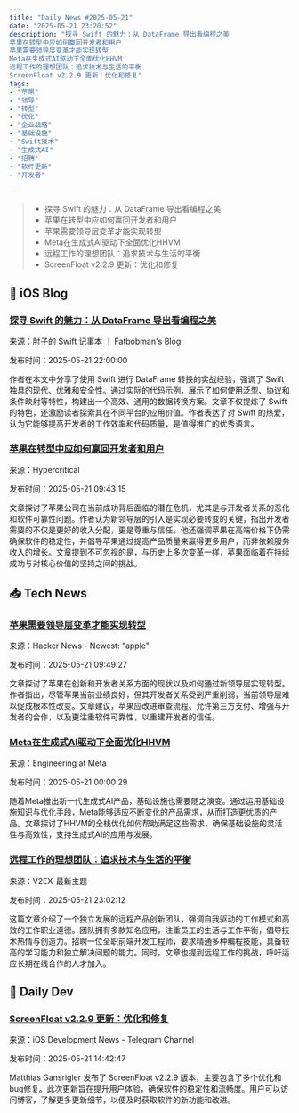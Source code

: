 ```yaml
---
title: "Daily News #2025-05-21"
date: "2025-05-21 23:20:52"
description: "探寻 Swift 的魅力：从 DataFrame 导出看编程之美
苹果在转型中应如何赢回开发者和用户
苹果需要领导层变革才能实现转型
Meta在生成式AI驱动下全面优化HHVM
远程工作的理想团队：追求技术与生活的平衡
ScreenFloat v2.2.9 更新：优化和修复"
tags: 
- "苹果"
- "领导"
- "转型"
- "优化"
- "企业战略"
- "基础设施"
- "Swift技术"
- "生成式AI"
- "招聘"
- "软件更新"
- "开发者"

---
```


> - 探寻 Swift 的魅力：从 DataFrame 导出看编程之美
> - 苹果在转型中应如何赢回开发者和用户
> - 苹果需要领导层变革才能实现转型
> - Meta在生成式AI驱动下全面优化HHVM
> - 远程工作的理想团队：追求技术与生活的平衡
> - ScreenFloat v2.2.9 更新：优化和修复

## 🍎 iOS Blog

### [探寻 Swift 的魅力：从 DataFrame 导出看编程之美](https://fatbobman.com/zh/posts/experience-the-charm-of-swift-one-click-export-dataframe/)

来源：肘子的 Swift 记事本 ｜ Fatbobman's Blog

发布时间：2025-05-21 22:00:00

作者在本文中分享了使用 Swift 进行 DataFrame 转换的实战经验，强调了 Swift 独具的现代、优雅和安全性。通过实际的代码示例，展示了如何使用泛型、协议和条件映射等特性，构建出一个高效、通用的数据转换方案。文章不仅提炼了 Swift 的特色，还激励读者探索其在不同平台的应用价值。作者表达了对 Swift 的热爱，认为它能够提高开发者的工作效率和代码质量，是值得推广的优秀语言。

### [苹果在转型中应如何赢回开发者和用户](http://hypercritical.co/2025/05/20/apple-turnaround)

来源：Hypercritical

发布时间：2025-05-21 09:43:15

文章探讨了苹果公司在当前成功背后面临的潜在危机，尤其是与开发者关系的恶化和软件可靠性问题。作者认为新领导层的引入是实现必要转变的关键，指出开发者需要的不仅是更好的收入分配，更是尊重与信任。他还强调苹果在高端价格下仍需确保软件的稳定性，并倡导苹果通过提高产品质量来赢得更多用户，而非依赖服务收入的增长。文章提到不可忽视的是，与历史上多次变革一样，苹果面临着在持续成功与对核心价值的坚持之间的挑战。

## 📥 Tech News

### [苹果需要领导层变革才能实现转型](https://hypercritical.co/2025/05/20/apple-turnaround)

来源：Hacker News - Newest: "apple"

发布时间：2025-05-21 09:49:27

文章探讨了苹果在创新和开发者关系方面的现状以及如何通过新领导层实现转型。作者指出，尽管苹果当前业绩良好，但其开发者关系受到严重削弱，当前领导层难以促成根本性改变。文章建议，苹果应改进审查流程、允许第三方支付、增强与开发者的合作，以及更注重软件可靠性，以重建开发者的信任。

### [Meta在生成式AI驱动下全面优化HHVM](https://engineering.fb.com/2025/05/20/web/metas-full-stack-hhvm-optimizations-for-genai/)

来源：Engineering at Meta

发布时间：2025-05-21 00:00:29

随着Meta推出新一代生成式AI产品，基础设施也需要随之演变。通过运用基础设施知识与优化手段，Meta能够适应不断变化的产品需求，从而打造更优质的产品。文章探讨了HHVM的全栈优化如何帮助满足这些需求，确保基础设施的灵活性与高效性，支持生成式AI的应用与发展。

### [远程工作的理想团队：追求技术与生活的平衡](https://www.v2ex.com/t/1133383)

来源：V2EX-最新主题

发布时间：2025-05-21 23:02:12

这篇文章介绍了一个独立发展的远程产品创新团队，强调自我驱动的工作模式和高效的工作职业道德。团队拥有多款知名应用，注重员工的生活与工作平衡，倡导技术热情与创造力。招聘一位全职前端开发工程师，要求精通多种编程技能，具备较高的学习能力和独立解决问题的能力。同时，文章也提到远程工作的挑战，呼吁适应长期在线合作的人才加入。

## 💾 Daily Dev

### [ScreenFloat v2.2.9 更新：优化和修复](https://eternalstorms.wordpress.com/2025/05/21/screenfloat-v2-2-9-delivers-improvements-and-bugfixes/)

来源：iOS Development News - Telegram Channel

发布时间：2025-05-21 14:42:47

Matthias Gansrigler 发布了 ScreenFloat v2.2.9 版本，主要包含了多个优化和bug修复。此次更新旨在提升用户体验，确保软件的稳定性和流畅度。用户可以访问博客，了解更多更新细节，以便及时获取软件的新功能和改进。
